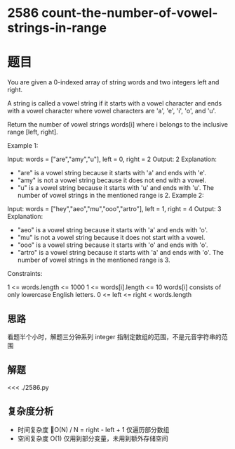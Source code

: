 # 2586 count-the-number-of-vowel-strings-in-range

# 题目

You are given a 0-indexed array of string words and two integers left and right.

A string is called a vowel string if it starts with a vowel character and ends with a vowel character where vowel characters are 'a', 'e', 'i', 'o', and 'u'.

Return the number of vowel strings words[i] where i belongs to the inclusive range [left, right].

Example 1:

Input: words = ["are","amy","u"], left = 0, right = 2
Output: 2
Explanation:

- "are" is a vowel string because it starts with 'a' and ends with 'e'.
- "amy" is not a vowel string because it does not end with a vowel.
- "u" is a vowel string because it starts with 'u' and ends with 'u'.
The number of vowel strings in the mentioned range is 2.
Example 2:

Input: words = ["hey","aeo","mu","ooo","artro"], left = 1, right = 4
Output: 3
Explanation: 
- "aeo" is a vowel string because it starts with 'a' and ends with 'o'.
- "mu" is not a vowel string because it does not start with a vowel.
- "ooo" is a vowel string because it starts with 'o' and ends with 'o'.
- "artro" is a vowel string because it starts with 'a' and ends with 'o'.
The number of vowel strings in the mentioned range is 3.
 

Constraints:

1 <= words.length <= 1000
1 <= words[i].length <= 10
words[i] consists of only lowercase English letters.
0 <= left <= right < words.length

## 思路
看题半个小时，解题三分钟系列
integer 指制定数组的范围，不是元音字符串的范围


## 解题

<<< ./2586.py

## 复杂度分析

- 时间复杂度 O(N) / N = right - left + 1 仅遍历部分数组
- 空间复杂度 O(1) 仅用到部分变量，未用到额外存储空间